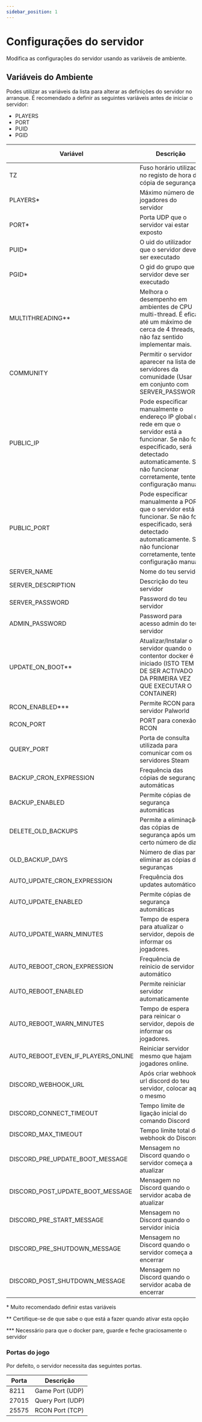```yaml
---
sidebar_position: 1
---
```


# Configurações do servidor

Modifica as configurações do servidor usando as variáveis de ambiente.

## Variáveis do Ambiente

Podes utilizar as variáveis da lista para alterar as definições do servidor no arranque.
É recomendado a definir as seguintes variáveis antes de iniciar o servidor:

- PLAYERS
- PORT
- PUID
- PGID

| Variável                           | Descrição                                                                                                                                                                                                          | Valor Predefinido          | Valores Aceites                                                                                                        |
| ---------------------------------- | ------------------------------------------------------------------------------------------------------------------------------------------------------------------------------------------------------------------ | -------------------------- | ---------------------------------------------------------------------------------------------------------------------- |
| TZ                                 | Fuso horário utilizado no registo de hora da cópia de segurança                                                                                                                                                    | UTC                        | Ver [TZ Identifiers](https://en.wikipedia.org/wiki/List_of_tz_database_time_zones#Time_Zone_abbreviations)             |
| PLAYERS\*                          | Máximo número de jogadores do servidor                                                                                                                                                                             | 16                         | 1-32                                                                                                                   |
| PORT\*                             | Porta UDP que o servidor vai estar exposto                                                                                                                                                                         | 8211                       | 1024-65535                                                                                                             |
| PUID\*                             | O uid do utilizador que o servidor deve ser executado                                                                                                                                                              | 1000                       | !0                                                                                                                     |
| PGID\*                             | O gid do grupo que o servidor deve ser executado                                                                                                                                                                   | 1000                       | !0                                                                                                                     |
| MULTITHREADING\*\*                 | Melhora o desempenho em ambientes de CPU multi-thread. É eficaz até um máximo de cerca de 4 threads, não faz sentido implementar mais.                                                                             | false                      | true/false                                                                                                             |
| COMMUNITY                          | Permitir o servidor aparecer na lista de servidores da comunidade (Usar em conjunto com SERVER_PASSWORD)                                                                                                           | false                      | true/false                                                                                                             |
| PUBLIC_IP                          | Pode especificar manualmente o endereço IP global da rede em que o servidor está a funcionar. Se não for especificado, será detectado automaticamente. Se não funcionar corretamente, tente a configuração manual. |                            | x.x.x.x                                                                                                                |
| PUBLIC_PORT                        | Pode especificar manualmente a PORT que o servidor está a funcionar. Se não for especificado, será detectado automaticamente. Se não funcionar corretamente, tente a configuração manual.                          |                            | 1024-65535                                                                                                             |
| SERVER_NAME                        | Nome do teu servidor                                                                                                                                                                                               |                            | "string"                                                                                                               |
| SERVER_DESCRIPTION                 | Descrição do teu servidor                                                                                                                                                                                          |                            | "string"                                                                                                               |
| SERVER_PASSWORD                    | Password do teu servidor                                                                                                                                                                                           |                            | "string"                                                                                                               |
| ADMIN_PASSWORD                     | Password para acesso admin do teu servidor                                                                                                                                                                         |                            | "string"                                                                                                               |
| UPDATE_ON_BOOT\*\*                 | Atualizar/Instalar o servidor quando o contentor docker é iniciado (ISTO TEM DE SER ACTIVADO DA PRIMEIRA VEZ QUE EXECUTAR O CONTAINER)                                                                             | true                       | true/false                                                                                                             |
| RCON_ENABLED\*\*\*                 | Permite RCON para o servidor Palworld                                                                                                                                                                              | true                       | true/false                                                                                                             |
| RCON_PORT                          | PORT para conexão RCON                                                                                                                                                                                             | 25575                      | 1024-65535                                                                                                             |
| QUERY_PORT                         | Porta de consulta utilizada para comunicar com os servidores Steam                                                                                                                                                 | 27015                      | 1024-65535                                                                                                             |
| BACKUP_CRON_EXPRESSION             | Frequência das cópias de segurança automáticas                                                                                                                                                                     | 0 0 \* \* \*               | Precisa de uma expressão do CRON. Ver [Configurar cópias de segurança com CRON](/pt-PT/guides/backup/automated-backup) |
| BACKUP_ENABLED                     | Permite cópias de segurança automáticas                                                                                                                                                                            | true                       | true/false                                                                                                             |
| DELETE_OLD_BACKUPS                 | Permite a eliminação das cópias de segurança após um certo número de dias                                                                                                                                          | false                      | true/false                                                                                                             |
| OLD_BACKUP_DAYS                    | Número de dias para eliminar as cópias de seguranças                                                                                                                                                               | 30                         | any positive integer                                                                                                   |
| AUTO_UPDATE_CRON_EXPRESSION        | Frequência dos updates automáticos                                                                                                                                                                                 | 0 \* \* \* \*              | Precisa de uma expressão do CRON. Ver [Configurar atualização servidor com CRON](/pt-PT/guides/automatic-updates)      |
| AUTO_UPDATE_ENABLED                | Permite cópias de segurança automáticas                                                                                                                                                                            | false                      | true/false                                                                                                             |
| AUTO_UPDATE_WARN_MINUTES           | Tempo de espera para atualizar o servidor, depois de informar os jogadores.                                                                                                                                        | 30                         | !0                                                                                                                     |
| AUTO_REBOOT_CRON_EXPRESSION        | Frequência de reinicio de servidor automático                                                                                                                                                                      | 0 0 \* \* \*               | Precisa de uma expressão do CRON. Ver - [Configurar reinício servidor com CRON](/pt-PT/guides/automatic-reboots)       |
| AUTO_REBOOT_ENABLED                | Permite reiniciar servidor automaticamente                                                                                                                                                                         | false                      | true/false                                                                                                             |
| AUTO_REBOOT_WARN_MINUTES           | Tempo de espera para reinicar o servidor, depois de informar os jogadores.                                                                                                                                         | 5                          | !0                                                                                                                     |
| AUTO_REBOOT_EVEN_IF_PLAYERS_ONLINE | Reiniciar servidor mesmo que hajam jogadores online.                                                                                                                                                               | false                      | true/false                                                                                                             |
| DISCORD_WEBHOOK_URL                | Após criar webhook url discord do teu servidor, colocar aqui o mesmo                                                                                                                                               |                            | `https://discord.com/api/webhooks/<webhook_id>`                                                                        |
| DISCORD_CONNECT_TIMEOUT            | Tempo limite de ligação inicial do comando Discord                                                                                                                                                                 | 30                         | !0                                                                                                                     |
| DISCORD_MAX_TIMEOUT                | Tempo limite total do webhook do Discord                                                                                                                                                                           | 30                         | !0                                                                                                                     |
| DISCORD_PRE_UPDATE_BOOT_MESSAGE    | Mensagem no Discord quando o servidor começa a atualizar                                                                                                                                                           | Server is updating...      | "string"                                                                                                               |
| DISCORD_POST_UPDATE_BOOT_MESSAGE   | Mensagem no Discord quando o servidor acaba de atualizar                                                                                                                                                           | Server update complete!    | "string"                                                                                                               |
| DISCORD_PRE_START_MESSAGE          | Mensagem no Discord quando o servidor inicia                                                                                                                                                                       | Server is started!         | "string"                                                                                                               |
| DISCORD_PRE_SHUTDOWN_MESSAGE       | Mensagem no Discord quando o servidor começa a encerrar                                                                                                                                                            | Server is shutting down... | "string"                                                                                                               |
| DISCORD_POST_SHUTDOWN_MESSAGE      | Mensagem no Discord quando o servidor acaba de encerrar                                                                                                                                                            | Server is stopped!         | "string"                                                                                                               |

\* Muito recomendado definir estas variáveis

\*\* Certifique-se de que sabe o que está a fazer quando ativar esta opção

\*\*\* Necessário para que o docker pare, guarde e feche graciosamente o servidor

### Portas do jogo

Por defeito, o servidor necessita das seguintes portas.

| Porta | Descrição        |
| ----- | ---------------- |
| 8211  | Game Port (UDP)  |
| 27015 | Query Port (UDP) |
| 25575 | RCON Port (TCP)  |
